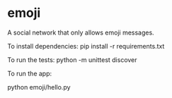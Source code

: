 # emoji
A social network that only allows emoji messages.

To install dependencies:
pip install -r requirements.txt

To run the tests:
python -m unittest discover

To run the app:

python emoji/hello.py